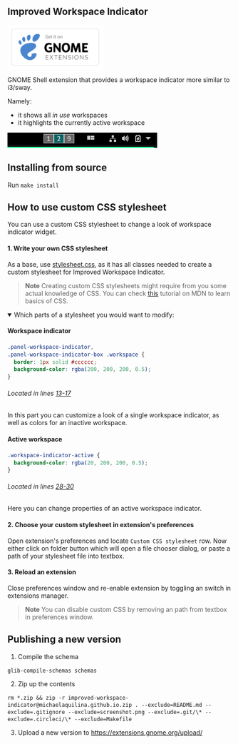 ## Improved Workspace Indicator
[<img src="https://raw.githubusercontent.com/andyholmes/gnome-shell-extensions-badge/master/get-it-on-ego.svg?sanitize=true" alt="Get it on GNOME Extensions" height="100" align="middle">][gextension]

GNOME Shell extension that provides a workspace indicator more similar to i3/sway.

Namely:

- it shows all _in use_ workspaces
- it highlights the currently active workspace

![Screenshot](screenshot.png)


## Installing from source

Run `make install`

## How to use custom CSS stylesheet

You can use a custom CSS stylesheet to change a look of workspace indicator widget.

#### 1. Write your own CSS stylesheet

As a base, use [stylesheet.css](./stylesheet.css), as it has all classes needed to create a custom stylesheet for Improved Workspace Indicator.

> **Note**
> Creating custom CSS stylesheets might require from you some actual knowledge of CSS. You can check [this](https://developer.mozilla.org/en-US/docs/Learn/CSS/First_steps) tutorial on MDN to learn basics of CSS.

<details open>
<summary>Which parts of a stylesheet you would want to modify:</summary>

#### Workspace indicator
```css
.panel-workspace-indicator,
.panel-workspace-indicator-box .workspace {
  border: 1px solid #cccccc;
  background-color: rgba(200, 200, 200, 0.5);
}
```
###### Located in lines [13-17](https://github.com/MichaelAquilina/improved-workspace-indicator/blob/b03afe9d3fe562c418ff25967e61eded67bf17c6/stylesheet.css#L13-L17)

In this part you can customize a look of a single workspace indicator, as well as colors for an inactive workspace.

#### Active workspace
```css
.workspace-indicator-active {
  background-color: rgba(20, 200, 200, 0.5);
}
```
###### Located in lines [28-30](https://github.com/MichaelAquilina/improved-workspace-indicator/blob/b03afe9d3fe562c418ff25967e61eded67bf17c6/stylesheet.css#L28-L30)

Here you can change properties of an active workspace indicator.

</details>

#### 2. Choose your custom stylesheet in extension's preferences

Open extension's preferences and locate `Custom CSS stylesheet` row. Now either click on folder button which will open a file chooser dialog, or paste a path of your stylesheet file into textbox.

#### 3. Reload an extension

Close preferences window and re-enable extension by toggling an switch in extensions manager.

> **Note**
> You can disable custom CSS by removing an path from textbox in preferences window.


## Publishing a new version

1. Compile the schema

```shell
glib-compile-schemas schemas
```

2. Zip up the contents

```shell
rm *.zip && zip -r improved-workspace-indicator@michaelaquilina.github.io.zip . --exclude=README.md --exclude=.gitignore --exclude=screenshot.png --exclude=.git/\* --exclude=.circleci/\* --exclude=Makefile
```

3. Upload a new version to https://extensions.gnome.org/upload/

[gextension]: https://extensions.gnome.org/extension/3968/improved-workspace-indicator/
